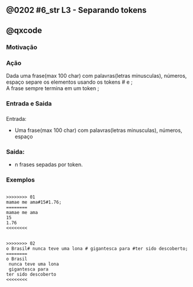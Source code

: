 ## @0202 #6_str L3 - Separando tokens
## @qxcode

### Motivação

### Ação

Dada uma frase(max 100 char) com palavras(letras minusculas), números, espaço separe os elementos usando os tokens # e ;  
A frase sempre termina em um token ;

### Entrada e Saida

### 

Entrada:

* Uma frase(max 100 char) com palavras(letras minusculas), números, espaço

### Saida:

* n frases sepadas por token.  

### Exemplos  

```

>>>>>>>> 01
mamae me ama#15#1.76;
========
mamae me ama
15
1.76
<<<<<<<<


>>>>>>>> 02
o Brasil# nunca teve uma lona # gigantesca para #ter sido descoberto;
========
o Brasil
 nunca teve uma lona 
 gigantesca para 
ter sido descoberto
<<<<<<<<

```

<!--- 
>>>>>>>> 03
aa 4#1 -f; -2.0;
========
aa 4
1 -f
 -2.0
<<<<<<<<


>>>>>>>> 04
coca zero;1.75#8;U;
========
coca zero
1.75
8
U
<<<<<<<<

--->
